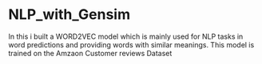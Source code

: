 # NLP_with_Gensim
In this i built a  WORD2VEC model which is mainly used for NLP tasks in word predictions and providing words with similar meanings. This model is trained on the Amzaon Customer reviews Dataset 
